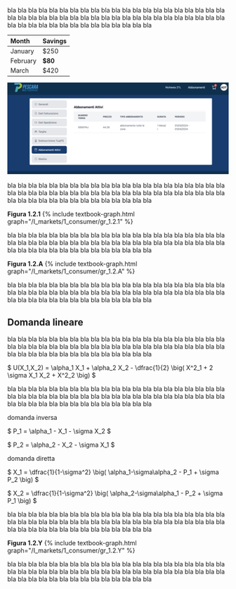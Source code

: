 
bla bla bla bla bla bla bla bla bla bla bla bla bla bla bla bla bla bla bla bla bla bla bla bla bla bla bla bla 
bla bla bla bla bla bla bla bla bla bla bla bla bla bla bla bla bla bla bla bla bla bla bla bla bla bla bla bla


| Month    | **Savings** |
| :-| :------- |
| January  | $250    |
| February | **$80**     |
| March    | $420    |


<img title="a title" alt="Alt text" src="prova.png">

bla bla bla bla bla bla bla bla bla bla bla bla bla bla bla bla bla bla bla bla bla bla bla bla bla bla bla bla 
bla bla bla bla bla bla bla bla bla bla bla bla bla bla bla bla bla bla bla bla bla bla bla bla bla bla bla bla


<a id="gr_1.2.1"><strong>Figura 1.2.1</strong></a>
{% include textbook-graph.html graph="/I_markets/1_consumer/gr_1.2.1" %}



bla bla bla bla bla bla bla bla bla bla bla bla bla bla bla bla bla bla bla bla bla bla bla bla bla bla bla bla 
bla bla bla bla bla bla bla bla bla bla bla bla bla bla bla bla bla bla bla bla bla bla bla bla bla bla bla bla

<a id="gr_1.2.A"><strong>Figura 1.2.A</strong></a>
{% include textbook-graph.html graph="/I_markets/1_consumer/gr_1.2.A" %}

bla bla bla bla bla bla bla bla bla bla bla bla bla bla bla bla bla bla bla bla bla bla bla bla bla bla bla bla 
bla bla bla bla bla bla bla bla bla bla bla bla bla bla bla bla bla bla bla bla bla bla bla bla bla bla bla bla



<h2 id="SUBSEC_linear-demand-it">Domanda lineare</h2>

bla bla bla bla bla bla bla bla bla bla bla bla bla bla bla bla bla bla bla bla bla bla bla bla bla bla bla bla 
bla bla bla bla bla bla bla bla bla bla bla bla bla bla bla bla bla bla bla bla bla bla bla bla bla bla bla bla

$
 U(X_1,X_2) = \alpha_1 X_1 + \alpha_2 X_2 - \dfrac{1}{2} \big( X^2_1 + 2 \sigma X_1 X_2 + X^2_2 \big)
$

bla bla bla bla bla bla bla bla bla bla bla bla bla bla bla bla bla bla bla bla bla bla bla bla bla bla bla bla 
bla bla bla bla bla bla bla bla bla bla bla bla bla bla bla bla bla bla bla bla bla bla bla bla bla bla bla bla





domanda inversa 

$
 P_1 = \alpha_1 - X_1 - \sigma X_2 
$

$
 P_2 = \alpha_2 - X_2 - \sigma X_1 
$


domanda diretta

$
 X_1 = \dfrac{1}{1-\sigma^2} \big( \alpha_1-\sigma\alpha_2 - P_1 + \sigma P_2 \big) 
$

$
 X_2 = \dfrac{1}{1-\sigma^2} \big( \alpha_2-\sigma\alpha_1 - P_2 + \sigma P_1 \big) 
$

bla bla bla bla bla bla bla bla bla bla bla bla bla bla bla bla bla bla bla bla bla bla bla bla bla bla bla bla 
bla bla bla bla bla bla bla bla bla bla bla bla bla bla bla bla bla bla bla bla bla bla bla bla bla bla bla bla

<a id="gr_1.2.Y"><strong>Figura 1.2.Y</strong></a>
{% include textbook-graph.html graph="/I_markets/1_consumer/gr_1.2.Y" %}

bla bla bla bla bla bla bla bla bla bla bla bla bla bla bla bla bla bla bla bla bla bla bla bla bla bla bla bla 
bla bla bla bla bla bla bla bla bla bla bla bla bla bla bla bla bla bla bla bla bla bla bla bla bla bla bla bla

